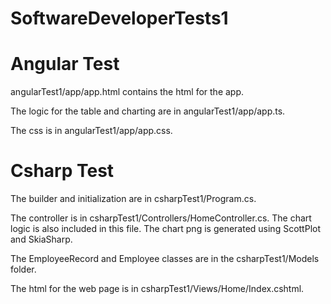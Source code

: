 # SoftwareDeveloperTests1

# Angular Test

angularTest1/app/app.html contains the html for the app. 

The logic for the table and charting are in angularTest1/app/app.ts. 

The css is in angularTest1/app/app.css.



# Csharp Test

The builder and initialization are in csharpTest1/Program.cs.

The controller is in csharpTest1/Controllers/HomeController.cs. The chart logic is also included in this file. The chart png is generated using ScottPlot and SkiaSharp.

The EmployeeRecord and Employee classes are in the csharpTest1/Models folder.

The html for the web page is in csharpTest1/Views/Home/Index.cshtml.

